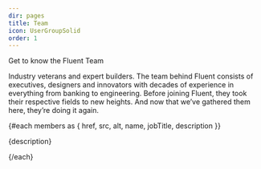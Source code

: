 ```yaml
---
dir: pages
title: Team
icon: UserGroupSolid
order: 1
---
```


<script>
  import { Img, Heading, P } from 'flowbite-svelte'
  import { 
    Section, 
    TeamWrapper, 
    TeamHeader, 
    TeamBody, 
    TeamItem, 
    Facebook, 
    Github, 
    Twitter
  } from 'flowbite-svelte-blocks';

  let imgClass = `
    grayscale
    hover:grayscale-0
    min-w-lg
    min-h-lg
    object-fill
    rounded-xl
    shadow-xl
    xs:rounded-full
  `;

  let members = [
    {
      href: '/',
      src: '/images/team/00_team_member.jpg',
      alt: 'Bradley Allgood',
      name: 'Bradley Allgood',
      jobTitle: 'Chief Executive Officer',
      description: ''
    },
    {
      href: '/',
      src: '/images/team/01_team_member.jpg',
      alt: 'Greg Guedel',
      name: 'Greg Guedel',
      jobTitle: 'Chief Legal Officer',
      description: ''
    },
    {
      href: '/',
      src: '/images/team/02_team_member.jpg',
      alt: 'John Buckle',
      name: 'John Buckle',
      jobTitle: 'Lead Backend Engineer',
      description: ''
    },
    {
      href: '/',
      src: '/images/team/03_team_member.jpg',
      alt: 'Amrita Srivastava',
      name: 'Amrita Srivastava',
      jobTitle: 'Program Advisor',
      description: ''
    },
    {
      href: '/',
      src: '/images/team/04_team_member.jpg',
      alt: 'Anthony Nixon',
      name: 'Anthony Nixon',
      jobTitle: 'Senior Software Engineer',
      description: ''
    },
    {
      href: '/',
      src: '/images/team/05_team_member.jpg',
      alt: 'Armin Ranjbar',
      name: 'Armin Ranjbar',
      jobTitle: 'Chief Technology Officer',
      description: ''
    },
    {
      href: '/',
      src: '/images/team/06_team_member.jpg',
      alt: 'Khaled Khan',
      name: 'Khaled Khan',
      jobTitle: 'Chief Strategy Officer',
      description: ''
    },
    {
      href: '/',
      src: '/images/team/07_team_member.jpg',
      alt: 'Brent Tanner',
      name: 'Brent Tanner',
      jobTitle: 'Chief Operations Officer',
      description: ''
    },
    {
      href: '/',
      src: '/images/team/08_team_member.jpg',
      alt: 'William Hester',
      name: 'William Hester',
      jobTitle: 'Head of Engineering',
      description: ''
    },
    {
      href: '/',
      src: '/images/team/09_team_member.jpg',
      alt: 'anon',
      name: 'K. Poett',
      jobTitle: 'Sr. Lead Engineer',
      description: 'Poet of code, not words.'
    }
  ];
</script>

<Section name="team">
  <TeamWrapper>
    <TeamHeader>
      <svelte:fragment slot="label">Get to know the Fluent Team</svelte:fragment>
      <P class="font-light text-gray-500 lg:mb-16 sm:text-xl dark:text-gray-400"> 
        Industry veterans and expert builders.
        The team behind Fluent consists of executives, 
        designers and innovators with decades of experience 
        in everything from banking to engineering.
        Before joining Fluent, they took their respective fields to new heights. 
        And now that we’ve gathered them here, they’re doing it again.
      </P> 
    </TeamHeader>
    <TeamBody>
      {#each members as { href, src, alt, name, jobTitle, description }}
      <TeamItem {href} {src} {alt} {name} {jobTitle} {imgClass}>
        <P class="mt-3 mb-4 font-light text-gray-500 dark:text-gray-400">
          {description}
        </P>
        <svelte:fragment slot="social">
          <Facebook href="https://www.facebook.com/" />
          <Github href="https://github.com/" />
          <Twitter href="https://twitter.com/" />
        </svelte:fragment>
      </TeamItem>
      {/each}
    </TeamBody>
  </TeamWrapper>
</Section>
